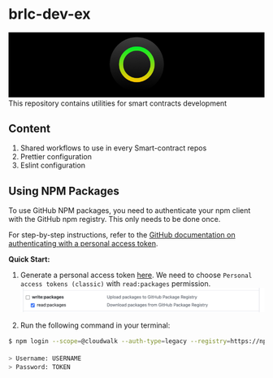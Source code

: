 # brlc-dev-ex
![brlc-cover](./docs/media/brlc-cover.png)
This repository contains utilities for smart contracts development

## Content
1. Shared workflows to use in every Smart-contract repos
1. Prettier configuration
1. Eslint configuration

## Using NPM Packages

To use GitHub NPM packages, you need to authenticate your npm client with the GitHub npm registry. This only needs to be done once.

For step-by-step instructions, refer to the [GitHub documentation on authenticating with a personal access token](https://docs.github.com/en/packages/working-with-a-github-packages-registry/working-with-the-npm-registry#authenticating-with-a-personal-access-token).

**Quick Start:**

1. Generate a personal access token [here](https://github.com/settings/tokens). We need to choose `Personal access tokens (classic)` with `read:packages` permission.
![Token Generation Example](docs/media/token.png)

2. Run the following command in your terminal:
```bash
$ npm login --scope=@cloudwalk --auth-type=legacy --registry=https://npm.pkg.github.com

> Username: USERNAME
> Password: TOKEN
```
